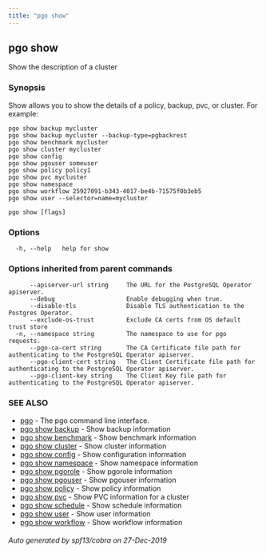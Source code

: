 ```yaml
---
title: "pgo show"
---
```

## pgo show

Show the description of a cluster

### Synopsis

Show allows you to show the details of a policy, backup, pvc, or cluster. For example:

	pgo show backup mycluster
	pgo show backup mycluster --backup-type=pgbackrest
	pgo show benchmark mycluster
	pgo show cluster mycluster
	pgo show config
	pgo show pgouser someuser
	pgo show policy policy1
	pgo show pvc mycluster
	pgo show namespace
	pgo show workflow 25927091-b343-4017-be4b-71575f0b3eb5
	pgo show user --selector=name=mycluster

```
pgo show [flags]
```

### Options

```
  -h, --help   help for show
```

### Options inherited from parent commands

```
      --apiserver-url string     The URL for the PostgreSQL Operator apiserver.
      --debug                    Enable debugging when true.
      --disable-tls              Disable TLS authentication to the Postgres Operator.
      --exclude-os-trust         Exclude CA certs from OS default trust store
  -n, --namespace string         The namespace to use for pgo requests.
      --pgo-ca-cert string       The CA Certificate file path for authenticating to the PostgreSQL Operator apiserver.
      --pgo-client-cert string   The Client Certificate file path for authenticating to the PostgreSQL Operator apiserver.
      --pgo-client-key string    The Client Key file path for authenticating to the PostgreSQL Operator apiserver.
```

### SEE ALSO

* [pgo](/pgo-cli/reference/pgo/)	 - The pgo command line interface.
* [pgo show backup](/pgo-cli/reference/pgo_show_backup/)	 - Show backup information
* [pgo show benchmark](/pgo-cli/reference/pgo_show_benchmark/)	 - Show benchmark information
* [pgo show cluster](/pgo-cli/reference/pgo_show_cluster/)	 - Show cluster information
* [pgo show config](/pgo-cli/reference/pgo_show_config/)	 - Show configuration information
* [pgo show namespace](/pgo-cli/reference/pgo_show_namespace/)	 - Show namespace information
* [pgo show pgorole](/pgo-cli/reference/pgo_show_pgorole/)	 - Show pgorole information
* [pgo show pgouser](/pgo-cli/reference/pgo_show_pgouser/)	 - Show pgouser information
* [pgo show policy](/pgo-cli/reference/pgo_show_policy/)	 - Show policy information
* [pgo show pvc](/pgo-cli/reference/pgo_show_pvc/)	 - Show PVC information for a cluster
* [pgo show schedule](/pgo-cli/reference/pgo_show_schedule/)	 - Show schedule information
* [pgo show user](/pgo-cli/reference/pgo_show_user/)	 - Show user information
* [pgo show workflow](/pgo-cli/reference/pgo_show_workflow/)	 - Show workflow information

###### Auto generated by spf13/cobra on 27-Dec-2019
